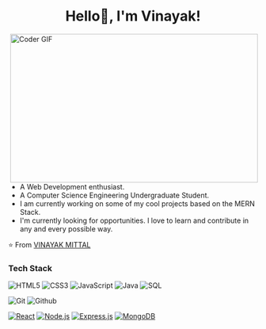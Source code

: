 <h1 align= "center"><b>Hello👋, I'm Vinayak!</b></h1>

<img align="right" src="https://media.giphy.com/media/SWoSkN6DxTszqIKEqv/giphy.gif" alt="Coder GIF" width="500" height="300">

- A Web Development enthusiast.
- A Computer Science Engineering Undergraduate Student. 
- I am currently working on some of my cool projects based on the MERN Stack.
- I'm currently looking for opportunities. I love to learn and contribute in any and every possible way.

⭐️ From [VINAYAK MITTAL](https://github.com/VinayakMittal23)

### Tech Stack</br>

![HTML5](https://img.shields.io/badge/-HTML5-000000?style=for-the-badge&logo=HTML5)
![CSS3](https://img.shields.io/badge/-CSS3-000000?style=for-the-badge&logo=CSS3)
![JavaScript](https://img.shields.io/badge/-JavaScript-000000?style=for-the-badge&logo=javascript)
![Java](https://img.shields.io/badge/-Java-000000?style=for-the-badge&logo=Java&logoColor=007396)
![SQL](https://img.shields.io/badge/-SQL-000000?style=for-the-badge&logo=MySQL)

![Git](http://img.shields.io/badge/-Git-000000?style=for-the-badge&logo=Git)
![Github](http://img.shields.io/badge/-Github-000000?style=for-the-badge&logo=Github&logoColor=green)

[![React](http://img.shields.io/badge/-React-61DAFB?style=for-the-badge&logo=React&logoColor=white)](https://reactjs.org/)
[![Node.js](http://img.shields.io/badge/-Node.js-339933?style=for-the-badge&logo=Node.js&logoColor=white)](https://nodejs.org/)
[![Express.js](http://img.shields.io/badge/-Express.js-000000?style=for-the-badge&logo=Express&logoColor=white)](https://expressjs.com/)
[![MongoDB](http://img.shields.io/badge/-MongoDB-47A248?style=for-the-badge&logo=MongoDB&logoColor=white)](https://www.mongodb.com/)

